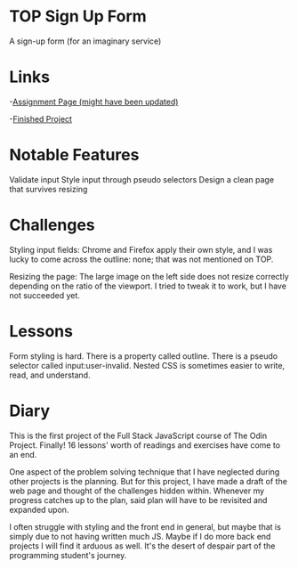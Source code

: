 # TOP Sign Up Form
A sign-up form (for an imaginary service)

[](https://github.com/ErreurDeSyntaxe/sign-up-form/blob/main/images/background-img.png)

# Links

-[Assignment Page (might have been updated)](https://www.theodinproject.com/lessons/node-path-intermediate-html-and-css-sign-up-form)

-[Finished Project](https://erreurdesyntaxe.github.io/sign-up-form/)

# Notable Features

Validate input
Style input through pseudo selectors
Design a clean page that survives resizing

# Challenges

Styling input fields: Chrome and Firefox apply their own style, and I was lucky
to come across the outline: none; that was not mentioned on TOP.

Resizing the page: The large image on the left side does not resize correctly 
depending on the ratio of the viewport. I tried to tweak it to work, but I have
not succeeded yet.

# Lessons

Form styling is hard. 
There is a property called outline.
There is a pseudo selector called input:user-invalid.
Nested CSS is sometimes easier to write, read, and understand.

# Diary

This is the first project of the Full Stack JavaScript course of The Odin
Project. Finally! 16 lessons' worth of readings and exercises have come to 
an end. 

One aspect of the problem solving technique that I have neglected during other 
projects is the planning. But for this project, I have made a draft of the 
web page and thought of the challenges hidden within. Whenever my progress 
catches up to the plan, said plan will have to be revisited and expanded upon. 

I often struggle with styling and the front end in general, but maybe that is
simply due to not having written much JS. Maybe if I do more back end projects
I will find it arduous as well. It's the desert of despair part of the 
programming student's journey.